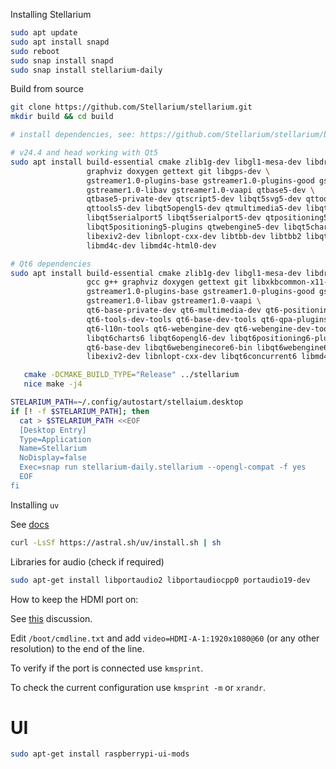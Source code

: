 Installing Stellarium

```bash
sudo apt update
sudo apt install snapd
sudo reboot
sudo snap install snapd
sudo snap install stellarium-daily
```

Build from source

```bash
git clone https://github.com/Stellarium/stellarium.git
mkdir build && cd build

# install dependencies, see: https://github.com/Stellarium/stellarium/blob/master/BUILDING.md

# v24.4 and head working with Qt5
sudo apt install build-essential cmake zlib1g-dev libgl1-mesa-dev libdrm-dev gcc g++ \
                 graphviz doxygen gettext git libgps-dev \
                 gstreamer1.0-plugins-base gstreamer1.0-plugins-good gstreamer1.0-pulseaudio \
                 gstreamer1.0-libav gstreamer1.0-vaapi qtbase5-dev \
                 qtbase5-private-dev qtscript5-dev libqt5svg5-dev qttools5-dev-tools \
                 qttools5-dev libqt5opengl5-dev qtmultimedia5-dev libqt5multimedia5-plugins \
                 libqt5serialport5 libqt5serialport5-dev qtpositioning5-dev libqt5positioning5 \
                 libqt5positioning5-plugins qtwebengine5-dev libqt5charts5-dev \
                 libexiv2-dev libnlopt-cxx-dev libtbb-dev libtbb2 libqt5concurrent5 \
                 libmd4c-dev libmd4c-html0-dev

# Qt6 dependencies
sudo apt install build-essential cmake zlib1g-dev libgl1-mesa-dev libdrm-dev libglx-dev \
                 gcc g++ graphviz doxygen gettext git libxkbcommon-x11-dev libgps-dev \
                 gstreamer1.0-plugins-base gstreamer1.0-plugins-good gstreamer1.0-pulseaudio \
                 gstreamer1.0-libav gstreamer1.0-vaapi \
                 qt6-base-private-dev qt6-multimedia-dev qt6-positioning-dev qt6-tools-dev \
                 qt6-tools-dev-tools qt6-base-dev-tools qt6-qpa-plugins qt6-image-formats-plugins \
                 qt6-l10n-tools qt6-webengine-dev qt6-webengine-dev-tools libqt6charts6-dev \
                 libqt6charts6 libqt6opengl6-dev libqt6positioning6-plugins libqt6serialport6-dev \
                 qt6-base-dev libqt6webenginecore6-bin libqt6webengine6-data \
                 libexiv2-dev libnlopt-cxx-dev libqt6concurrent6 libmd4c-dev libmd4c-html0-dev

   cmake -DCMAKE_BUILD_TYPE="Release" ../stellarium
   nice make -j4
```

```bash
STELARIUM_PATH=~/.config/autostart/stellaium.desktop
if [! -f $STELARIUM_PATH]; then
  cat > $STELARIUM_PATH <<EOF
  [Desktop Entry]
  Type=Application
  Name=Stellarium
  NoDisplay=false
  Exec=snap run stellarium-daily.stellarium --opengl-compat -f yes
  EOF
fi
```

Installing `uv`

See [docs](https://docs.astral.sh/uv/getting-started/installation/)

```bash
curl -LsSf https://astral.sh/uv/install.sh | sh
```

Libraries for audio (check if required)

```bash
sudo apt-get install libportaudio2 libportaudiocpp0 portaudio19-dev
```

How to keep the HDMI port on:

See [this](https://forums.raspberrypi.com/viewtopic.php?t=363503) discussion.

Edit `/boot/cmdline.txt` and add `video=HDMI-A-1:1920x1080@60` (or any other resolution) to the end of the line.

To verify if the port is connected use `kmsprint`.

To check the current configuration use `kmsprint -m` or `xrandr`.


# UI

```bash
sudo apt-get install raspberrypi-ui-mods

```